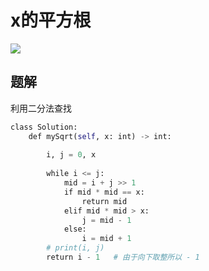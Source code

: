 # x的平方根

![](Pasted%20image%2020221210200638.png)

## 题解

利用二分法查找

```python
class Solution:
    def mySqrt(self, x: int) -> int:
  
        i, j = 0, x
  
        while i <= j:
            mid = i + j >> 1
            if mid * mid == x:
                return mid
            elif mid * mid > x:
                j = mid - 1
            else:
                i = mid + 1
        # print(i, j)
        return i - 1   # 由于向下取整所以 - 1
```